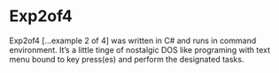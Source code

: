 # Exp2of4
Exp2of4 […example 2 of 4] was written in C# and runs in command environment. It’s a little tinge of nostalgic DOS like programing with text menu bound to key press(es) and perform the designated tasks.
